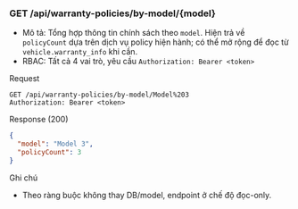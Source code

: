 ### GET /api/warranty-policies/by-model/{model}

- Mô tả: Tổng hợp thông tin chính sách theo `model`. Hiện trả về `policyCount` dựa trên dịch vụ policy hiện hành; có thể mở rộng để đọc từ `vehicle.warranty_info` khi cần.
- RBAC: Tất cả 4 vai trò, yêu cầu `Authorization: Bearer <token>`

Request

```
GET /api/warranty-policies/by-model/Model%203
Authorization: Bearer <token>
```

Response (200)

```json
{
  "model": "Model 3",
  "policyCount": 3
}
```

Ghi chú

- Theo ràng buộc không thay DB/model, endpoint ở chế độ đọc-only.
